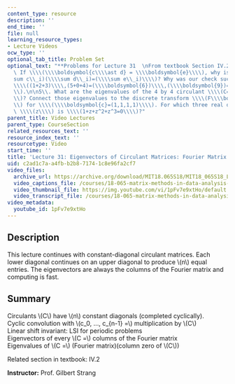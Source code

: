 ```yaml
---
content_type: resource
description: ''
end_time: ''
file: null
learning_resource_types:
- Lecture Videos
ocw_type: ''
optional_tab_title: Problem Set
optional_text: "**Problems for Lecture 31  \nFrom textbook Section IV.2**\n\n3\\.\
  \ If \\\\(\\\\boldsymbol{c\\\\ast d} = \\\\boldsymbol{e}\\\\), why is \\\\((\\\\\
  sum c\\_i)(\\\\sum d\\_i)=(\\\\sum e\\_i)\\\\)? Why was our check successful?  \n\
  \\\\((1+2+3)\\\\,(5+0+4)=(\\\\boldsymbol{6})\\\\,(\\\\boldsymbol{9})=\\\\boldsymbol{54}=5+10+19+8+12\\\
  \\).\n\n5\\. What are the eigenvalues of the 4 by 4 circulant \\\\(C=I+P+P^2+P^3\\\
  \\)? Connect those eigenvalues to the discrete transform \\\\(F\\\\boldsymbol{c}\\\
  \\) for \\\\(\\\\boldsymbol{c}=(1,1,1,1)\\\\). For which three real or complex numbers\
  \ \\\\(z\\\\) is \\\\(1+z+z^2+z^3=0\\\\)?"
parent_title: Video Lectures
parent_type: CourseSection
related_resources_text: ''
resource_index_text: ''
resourcetype: Video
start_time: ''
title: 'Lecture 31: Eigenvectors of Circulant Matrices: Fourier Matrix'
uid: c2ad1c7a-a4fb-b2b8-7174-1c8e96fa2cf7
video_files:
  archive_url: https://archive.org/download/MIT18.065S18/MIT18_065S18_Lecture31_300k.mp4
  video_captions_file: /courses/18-065-matrix-methods-in-data-analysis-signal-processing-and-machine-learning-spring-2018/9d170e8aefce5d8eaf218b5aa3e4e353_1pFv7e9xtHo.vtt
  video_thumbnail_file: https://img.youtube.com/vi/1pFv7e9xtHo/default.jpg
  video_transcript_file: /courses/18-065-matrix-methods-in-data-analysis-signal-processing-and-machine-learning-spring-2018/674f6ce6e9be264b68acc9a7c52655ff_1pFv7e9xtHo.pdf
video_metadata:
  youtube_id: 1pFv7e9xtHo
---
```


Description
-----------

This lecture continues with constant-diagonal circulant matrices. Each lower diagonal continues on an upper diagonal to produce \\(n\\) equal entries. The eigenvectors are always the columns of the Fourier matrix and computing is fast.

Summary
-------

Circulants \\(C\\) have \\(n\\) constant diagonals (completed cyclically).  
Cyclic convolution with \\(c\_0, ..., c\_{n-1} =\\) multiplication by \\(C\\)  
Linear shift invariant: LSI for periodic problems  
Eigenvectors of every \\(C =\\) columns of the Fourier matrix  
Eigenvalues of \\(C =\\) (Fourier matrix)(column zero of \\(C\\))

Related section in textbook: IV.2

**Instructor:** Prof. Gilbert Strang



